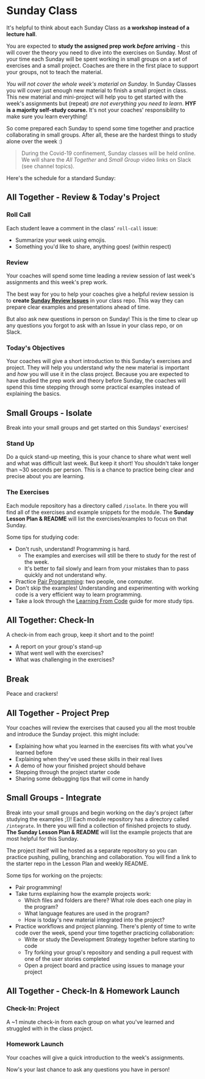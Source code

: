 # Sunday Class

It's helpful to think about each Sunday Class as **a workshop instead of a lecture hall**.

You are expected to **study the assigned prep work _before_ arriving** - this will cover the theory you need to dive into the exercises on Sunday. Most of your time each Sunday will be spent working in small groups on a set of exercises and a small project. Coaches are there in the first place to support your groups, not to teach the material.

_You will not cover the whole week's material on Sunday._ In Sunday Classes you will cover just enough new material to finish a small project in class.  This new material and mini-project will help you to get started with the week's assignments but (repeat) _are not everything you need to learn_.  **HYF is a majority self-study course.** It's not your coaches' responsibility to make sure you learn everything!

So come prepared each Sunday to spend some time together and practice collaborating in small groups.  After all, these are the hardest things to study alone over the week :)

> During the  Covid-19 confinement, Sunday classes will be held online. We will share the _All Together_ and _Small Group_ video links on Slack (see channel topics).

Here's the schedule for a standard Sunday:

## All Together - Review & Today's Project

### Roll Call

Each student leave a comment in the class' `roll-call` issue:

* Summarize your week using emojis.
* Something you'd like to share, anything goes! (within respect)

### Review

Your coaches will spend some time leading a review session of last week's assignments and this week's prep work.

The best way for you to help your coaches give a helpful review session is to **create [Sunday Review Issues](https://home.hackyourfuture.be/asking-for-help)** in your class repo.  This way they can prepare clear examples and presentations ahead of time.

But also ask new questions in person on Sunday! This is the time to clear up any questions you forgot to ask with an Issue in your class repo, or on Slack.

### Today's Objectives

Your coaches will give a short introduction to this Sunday's exercises and project. They will help you understand _why_ the new material is important and _how_ you will use it in the class project. Because you are expected to have studied the prep work and theory before Sunday, the coaches will spend this time stepping through some practical examples instead of explaining the basics.

## Small Groups - Isolate

Break into your small groups and get started on this Sundays' exercises!

### Stand Up

Do a quick stand-up meeting, this is your chance to share what went well and what was difficult last week.  But keep it short! You shouldn't take longer than ~30 seconds per person. This is a chance to practice being clear and precise about you are learning.



### The Exercises

Each module repository has a directory called `/isolate`.  In there you will find all of the exercises and example snippets for the module.  The **Sunday Lesson Plan & README** will list the exercises/examples to focus on that Sunday.

Some tips for studying code:

* Don't rush, understand!  Programming is hard.
  * The examples and exercises will still be there to study for the rest of the week.
  * It's better to fail slowly and learn from your mistakes than to pass quickly and not understand why.
* Practice [Pair Programming](https://study.hackyourfuture.be/collaborating/pair-programming): two people, one computer.
* Don't skip the examples!  Understanding and experimenting with working code is a very efficient way to learn programming.
* Take a look through the [Learning From Code](https://study.hackyourfuture.be/learning/learning-from-code) guide for more study tips.

## All Together: Check-In

A check-in from each group, keep it short and to the point!

* A report on your group's stand-up
* What went well with the exercises?
* What was challenging in the exercises?

## Break

Peace and crackers!

## All Together - Project Prep

Your coaches will review the exercises that caused you all the most trouble and introduce the Sunday project. this might include:

* Explaining how what you learned in the exercises fits with what you've learned before
* Explaining when they've used these skills in their real lives
* A demo of how your finished project should behave
* Stepping through the project starter code
* Sharing some debugging tips that will come in handy

## Small Groups - Integrate

Break into your small groups and begin working on the day's project (after studying the examples ;))!
Each module repository has a directory called `/integrate`.  In there you will find a collection of finished projects to study.  **The Sunday Lesson Plan & README** will list the example projects that are most helpful for this Sunday.

The project itself will be hosted as a separate repository so you can practice pushing, pulling, branching and collaboration.  You will find a link to the starter repo in the Lesson Plan and weekly README.

Some tips for working on the projects:

* Pair programming!
* Take turns explaining how the example projects work:
  * Which files and folders are there? What role does each one play in the program?
  * What language features are used in the program?
  * How is today's new material integrated into the project?
* Practice workflows and project planning. There's plenty of time to write code over the week, spend your time together practicing collaboration:
  * Write or study the Development Strategy together before starting to code
  * Try forking your group's repository and sending a pull request with one of the user stories completed
  * Open a project board and practice using issues to manage your project

## All Together - Check-In & Homework Launch

### Check-In: Project

A ~1 minute check-in from each group on what you've learned and struggled with in the class project.

### Homework Launch

Your coaches will give a quick introduction to the week's assignments.

Now's your last chance to ask any questions you have in person!
